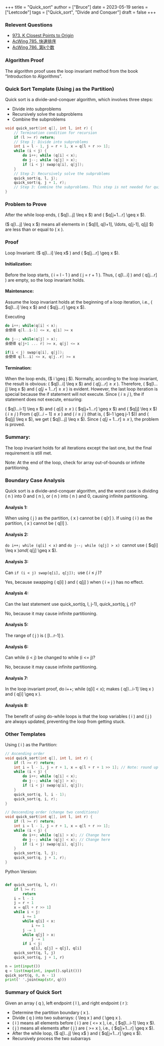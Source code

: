 +++
title = "Quick_sort"
author = ["Bruce"]
date = 2023-05-19
series = ["Leetcode"]
tags = ["Quick_sort", "Divide and Conquer"]
draft = false
+++
### Relevent Questions
- [973. K Closest Points to Origin](https://leetcode.com/problems/k-closest-points-to-origin/description/)
- [AcWing 785. 快速排序](https://www.acwing.com/problem/content/787/)
- [AcWing 786. 第k个数](https://www.acwing.com/problem/content/788/)
### Algorithm Proof
The algorithm proof uses the loop invariant method from the book “Introduction to Algorithms”.

### Quick Sort Template (Using j as the Partition)
Quick sort is a divide-and-conquer algorithm, which involves three steps:

- Divide into subproblems
- Recursively solve the subproblems
- Combine the subproblems
```c++
void quick_sort(int q[], int l, int r) {
    // Termination condition for recursion
    if (l >= r) return;
    // Step 1: Divide into subproblems
    int i = l - 1, j = r + 1, x = q[l + r >> 1];
    while (i < j) {
        do i++; while (q[i] < x);
        do j--; while (q[j] > x);
        if (i < j) swap(q[i], q[j]);
    }
    // Step 2: Recursively solve the subproblems
    quick_sort(q, l, j);
    quick_sort(q, j + 1, r);
    // Step 3: Combine the subproblems. This step is not needed for quick sort, but it is crucial for merge sort.
}
```
### Problem to Prove
After the while loop ends, ( $q[l…j] \leq x $) and ( $q[j+1…r] \geq x $).

($ q[l…j] \leq x $) means all elements in ( $q[l], q[l+1], \ldots, q[j-1], q[j] $) are less than or equal to ( x ).

### Proof
Loop Invariant: ($ q[l…i] \leq x$ ) and ( $q[j…r] \geq x $).

#### Initialization: 
Before the loop starts, ( i = l - 1 ) and ( j = r + 1 ). Thus, ( q[l…i] ) and ( q[j…r] ) are empty, so the loop invariant holds.
#### Maintenance: 
Assume the loop invariant holds at the beginning of a loop iteration, i.e., ( $q[l…i] \leq x $) and ( $q[j…r] \geq x $).

Executing
```c++
do i++; while(q[i] < x);
会使得 q[l..i-1] <= x, q[i] >= x

do j--; while(q[j] > x);
会使得 q[j+1 ... r] >= x, q[j] <= x

if(i < j) swap(q[i], q[j]);
会使得 q[l..i] <= x, q[j..r] >= x
```

#### Termination: 
When the loop ends, ($ i \geq j $). Normally, according to the loop invariant, the result is obvious: ( $q[l…i] \leq x $) and ( $q[j…r] \geq x$ ). 
Therefore, ( $q[l…j] \leq x $) and ( $q[j+1…r] \geq x$ ) is evident.
However, the last loop iteration is special because the if statement will not execute. Since ( $i \geq j$ ), the if statement does not execute, ensuring:

( $q[l…i-1] \leq x $) and ( $q[i] \geq x$ )
( $q[j+1…r] \geq x $) and ( $q[j] \leq x $)
( $i \geq j$ )
From ( $q[l…i-1] \leq x$ ) and ( $i \geq j$ ) (that is, ( $i-1 \geq j-1 $)) and ( $q[j] \leq x $), we get ( $q[l…j] \leq x $). Since ( $q[j+1…r] \geq x$ ), the problem is proved.

### Summary: 
The loop invariant holds for all iterations except the last one, but the final requirement is still met.

Note:  At the end of the loop, check for array out-of-bounds or infinite partitioning.

### Boundary Case Analysis
Quick sort is a divide-and-conquer algorithm, and the worst case is dividing ( n ) into 0 and ( n ), or ( n ) into ( n ) and 0, causing infinite partitioning.

#### Analysis 1: 
When using ( j ) as the partition, ( x ) cannot be ( q[r] ). If using ( i ) as the partition, ( x ) cannot be ( q[l] ).
#### Analysis 2: 
``do i++; while (q[i] < x)`` and ``do j--; while (q[j] > x) ``cannot use ( $q[i] \leq x $) and ($ q[j] \geq x $).
#### Analysis 3: 
Can ``if (i < j) swap(q[i], q[j]); ``use ( $i \leq j$ )? 

Yes, because swapping ( q[i] ) and ( q[j] ) when ( i = j ) has no effect.
#### Analysis 4: 
Can the last statement use quick_sort(q, l, j-1), quick_sort(q, j, r)?

No, because it may cause infinite partitioning.
#### Analysis 5: 
The range of ( j ) is ( [l…r-1] ).
#### Analysis 6: 
Can while (i < j) be changed to while (i <= j)? 

No, because it may cause infinite partitioning.
#### Analysis 7: 
In the loop invariant proof, do i++; while (q[i] < x); makes ( q[l…i-1] \leq x ) and ( q[i] \geq x ).
#### Analysis 8: 
The benefit of using do-while loops is that the loop variables ( i ) and ( j ) are always updated, preventing the loop from getting stuck.
### Other Templates
Using ( i ) as the Partition:
```c++
// Ascending order
void quick_sort(int q[], int l, int r) {
    if (l >= r) return;
    int i = l - 1, j = r + 1, x = q[l + r + 1 >> 1]; // Note: round up
    while (i < j) {
        do i++; while (q[i] < x);
        do j--; while (q[j] > x);
        if (i < j) swap(q[i], q[j]);
    }
    quick_sort(q, l, i - 1);
    quick_sort(q, i, r);
}

// Descending order (change two conditions)
void quick_sort(int q[], int l, int r) {
    if (l >= r) return;
    int i = l - 1, j = r + 1, x = q[l + r >> 1];
    while (i < j) {
        do i++; while (q[i] > x); // Change here
        do j--; while (q[j] < x); // Change here
        if (i < j) swap(q[i], q[j]);
    }
    quick_sort(q, l, j);
    quick_sort(q, j + 1, r);
}
```
Python Version:

```Python

def quick_sort(q, l, r):
    if l >= r:
        return
    i = l - 1
    j = r + 1
    x = q[l + r >> 1]
    while i < j:
        i += 1
        while q[i] < x:
            i += 1
        j -= 1
        while q[j] > x:
            j -= 1
        if i < j:
            q[i], q[j] = q[j], q[i]
    quick_sort(q, l, j)
    quick_sort(q, j + 1, r)

n = int(input())
q = list(map(int, input().split()))
quick_sort(q, 0, n - 1)
print(' '.join(map(str, q)))
```

### Summary of Quick Sort
Given an array ( q ), left endpoint ( l ), and right endpoint ( r ):

- Determine the partition boundary ( x ).
- Divide ( q ) into two subarrays: ( \leq x ) and ( \geq x ).
- ( i ) means all elements before ( i ) are ( <= x ), i.e., ( $q[l…i-1] \leq x $).
- ( j ) means all elements after ( j ) are ( >= x ), i.e., ( $q[j+1…r] \geq x $).
- After the while loop, ($ q[l…j] \leq x$ ) and ( $q[j+1…r] \geq x $).
- Recursively process the two subarrays
